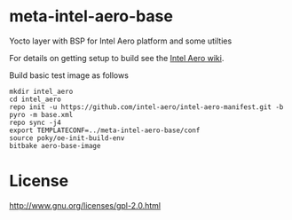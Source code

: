 # meta-intel-aero-base
Yocto layer with BSP for Intel Aero platform and some utilties

For details on getting setup to build see the [Intel Aero wiki](https://github.com/intel-aero/meta-intel-aero/wiki).

Build basic test image as follows

    mkdir intel_aero
    cd intel_aero
    repo init -u https://github.com/intel-aero/intel-aero-manifest.git -b pyro -m base.xml
    repo sync -j4
    export TEMPLATECONF=../meta-intel-aero-base/conf
    source poky/oe-init-build-env
    bitbake aero-base-image


License
=======
http://www.gnu.org/licenses/gpl-2.0.html
